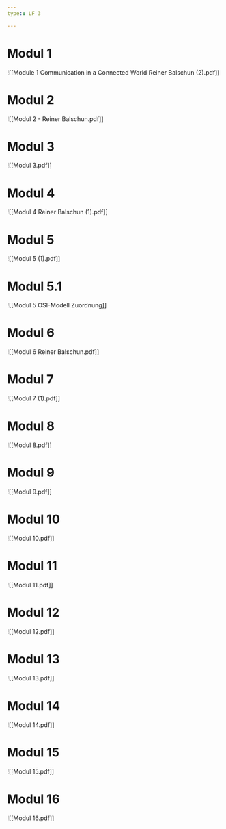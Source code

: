 ```yaml
---
type:: LF 3

---
```

# Modul 1

![[Module 1 Communication in a Connected World Reiner Balschun (2).pdf]]
# Modul 2

![[Modul 2 - Reiner Balschun.pdf]]

# Modul 3

![[Modul 3.pdf]]
# Modul 4

![[Modul 4 Reiner Balschun (1).pdf]]
# Modul 5

![[Modul 5 (1).pdf]]

# Modul 5.1
![[Modul 5 OSI-Modell Zuordnung]]
# Modul 6

![[Modul 6 Reiner Balschun.pdf]]
# Modul 7

![[Modul 7 (1).pdf]]
# Modul 8

![[Modul 8.pdf]]
# Modul 9

![[Modul 9.pdf]]



# Modul 10

![[Modul 10.pdf]]

# Modul 11

![[Modul 11.pdf]]

# Modul 12

![[Modul 12.pdf]]

# Modul 13

![[Modul 13.pdf]]

# Modul 14

![[Modul 14.pdf]]

# Modul 15

![[Modul 15.pdf]]

# Modul 16

![[Modul 16.pdf]]